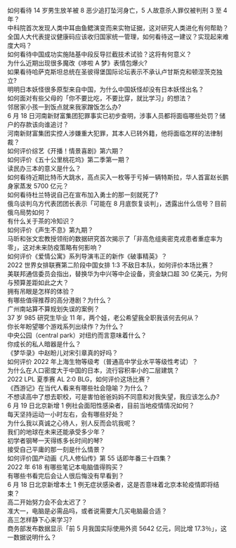 如何看待 14 岁男生放羊被 8 恶少追打坠河身亡，5 人故意杀人罪仅被判刑 3 至 4 年？  
中科院首次发现人类中耳由鱼鳃演变而来实物证据，这对研究人类进化有何帮助？  
全国人大代表提议健康码应该收归国家统一管理，如何看待这一建议？实现起来难度大吗？  
如何看待中国成功实施陆基中段反导拦截技术试验？这将有何意义？  
为什么近期出现很多魔改《哆啦 A 梦》表情包爆火?  
如果看待哈萨克斯坦总统在圣彼得堡国际论坛表示不承认卢甘斯克和顿涅茨克独立?  
明明日本妖怪很多原型来自中国，为什么中国妖怪却没有日本妖怪出名？  
如何面对有些父母的「你不要比吃，不要比穿，就比学习」的想法？  
邻居家小孩一到饭点就来我家蹭饭怎么办?  
6 月 18 日河南新财富集团犯罪事实已初步查明，涉事人员都将面临哪些处罚？储户的存款该向谁追讨？  
河南新财富集团实控人涉嫌重大犯罪，其本人已转外籍，他将面临怎样的法律制裁？  
如何评价综艺《开播！情景喜剧》第六期？  
如何评价《五十公里桃花坞》第二季第一期？  
读民办三本的意义是什么？  
如何看待近期比特币大跳水，高点买入一枚等于亏掉一辆特斯拉，华人首富赵长鹏身家蒸发 5700 亿元？  
如何看待杜兰特说自己在宣布加入勇士的那一刻就死了?  
俄乌谈判乌方代表团团长表示「可能在 8 月底恢复谈判」，透露出什么信号？目前俄乌局势如何？  
有什么关于茶的冷知识？  
如何评价《声生不息》第九期？  
马昕和张文宏教授领衔的数据研究首次揭示了「非高危组奥密克戎患者重症率为零」，这对未来防疫策略有何影响？  
如何评价《爱情公寓》系列导演韦正的新作《破事精英》？  
2022 世界女排联赛第二阶段中国女排 1:3 不敌日本队，如何评价本场比赛？  
美联邦通信委员会指出，替换华为中兴等中企设备，资金缺口超 30 亿美元，为何与预算差距如此之大？  
拥有吊眼是怎样的体验？  
有哪些值得推荐的高分港剧？为什么？  
广州南站算不算规划失误的案例？  
37 岁 985 研究生毕业 11 年，两个娃，老公希望我全职我该何去何从？  
你长年盼望哪个游戏系列出续作？为什么？  
中央公园（central park）对纽约而言意味着什么？  
你成长的私人暗器是什么？  
《梦华录》中赵盼儿对宋引章真的好吗？  
如何评价 2022 年上海生物等级考（普通高中学业水平等级性考试）？  
为什么在人口密度大于中国的日本，流行容积率小的二层建筑？  
2022 LPL 夏季赛 AL 2:0 BLG，如何评价这场比赛？  
《西游记》在当代人看来有哪些社会隐喻？为什么？  
不想读高中了想去职校，可是害怕爸爸妈妈不同意和对我失望，我应该怎么办?  
6 月 19 日北京新增 1 例社会面阳性感染者，目前当地疫情情况如何？  
每天坚持运动一小时左右，会有哪些好处？  
为什么我以真诚之心待人，别人反而会坑我呢？  
我们的地球在未来还能承受多少年？  
初学者钢琴一天得练多长时间的琴?  
接受自己平庸的那一刻是什么情景？  
如何评价国产动画《凡人修仙传》第 55 话即年番三十四集？  
2022 年 618 有哪些笔记本电脑值得购买？  
有哪些书看完后会让人很后悔没有早看到？  
6 月 18 日北京新增本土 1 例无症状感染者，这是否意味着北京本轮疫情即将结束？  
高二开始努力会不会太迟了？  
准大一，电脑是必需品吗，或者说需要大几买电脑最合适？  
高三怎样静下心来学习?  
商务部发布数据显示「前 5 月我国实际使用外资 5642 亿元，同比增 17.3％」，这一数据说明什么？  
